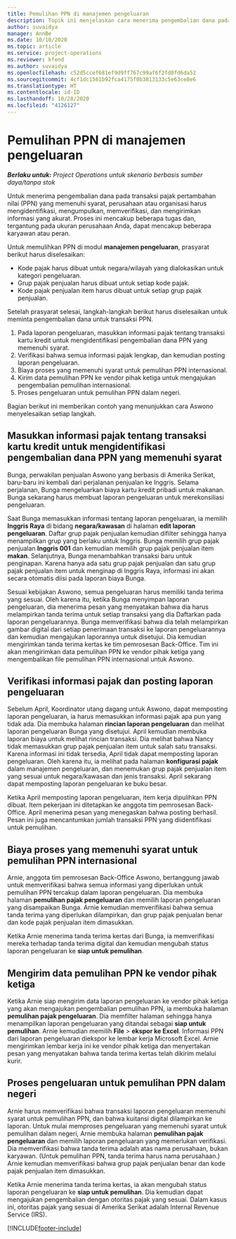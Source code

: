```yaml
---
title: Pemulihan PPN di manajemen pengeluaran
description: Topik ini menjelaskan cara menerima pengembalian dana pada transaksi pajak pertambahan nilai (ppn) yang memenuhi syarat.
author: suvaidya
manager: AnnBe
ms.date: 10/10/2020
ms.topic: article
ms.service: project-operations
ms.reviewer: kfend
ms.author: suvaidya
ms.openlocfilehash: c52d5ccef681ef9d9ff767c99af6f2fd0fd6da52
ms.sourcegitcommit: 4cf1dc1561b92fca4175f0b3813133c5e63ce8e6
ms.translationtype: HT
ms.contentlocale: id-ID
ms.lasthandoff: 10/28/2020
ms.locfileid: "4126127"
---
```

# <a name="vat-recovery-in-expense-management"></a>Pemulihan PPN di manajemen pengeluaran

_**Berlaku untuk:** Project Operations untuk skenario berbasis sumber daya/tanpa stok_

Untuk menerima pengembalian dana pada transaksi pajak pertambahan nilai (PPN) yang memenuhi syarat, perusahaan atau organisasi harus mengidentifikasi, mengumpulkan, memverifikasi, dan mengirimkan informasi yang akurat. Proses ini mencakup beberapa tugas dan, tergantung pada ukuran perusahaan Anda, dapat mencakup beberapa karyawan atau peran.

Untuk memulihkan PPN di modul **manajemen pengeluaran**, prasyarat berikut harus diselesaikan:

- Kode pajak harus dibuat untuk negara/wilayah yang dialokasikan untuk kategori pengeluaran.
- Grup pajak penjualan harus dibuat untuk setiap kode pajak.
- Kode pajak penjualan item harus dibuat untuk setiap grup pajak penjualan.

Setelah prasyarat selesai, langkah-langkah berikut harus diselesaikan untuk meminta pengembalian dana untuk transaksi PPN.

1. Pada laporan pengeluaran, masukkan informasi pajak tentang transaksi kartu kredit untuk mengidentifikasi pengembalian dana PPN yang memenuhi syarat.
2. Verifikasi bahwa semua informasi pajak lengkap, dan kemudian posting laporan pengeluaran.
3. Biaya proses yang memenuhi syarat untuk pemulihan PPN internasional.
4. Kirim data pemulihan PPN ke vendor pihak ketiga untuk mengajukan pengembalian pemulihan internasional.
5. Proses pengeluaran untuk pemulihan PPN dalam negeri.

Bagian berikut ini memberikan contoh yang menunjukkan cara Aswono menyelesaikan setiap langkah.

## <a name="enter-tax-information-about-credit-card-transactions-to-identify-eligible-vat-refunds"></a>Masukkan informasi pajak tentang transaksi kartu kredit untuk mengidentifikasi pengembalian dana PPN yang memenuhi syarat

Bunga, perwakilan penjualan Aswono yang berbasis di Amerika Serikat, baru-baru ini kembali dari perjalanan penjualan ke Inggris. Selama perjalanan, Bunga mengeluarkan biaya kartu kredit pribadi untuk makanan. Bunga sekarang harus membuat laporan pengeluaran untuk merekonsiliasi pengeluaran.

Saat Bunga memasukkan informasi tentang laporan pengeluaran, ia memilih **Inggris Raya** di bidang **negara/kawasan** di halaman **edit laporan pengeluaran**. Daftar grup pajak penjualan kemudian difilter sehingga hanya menampilkan grup yang berlaku untuk Inggris. Bunga memilih grup pajak penjualan **Inggris 001** dan kemudian memilih grup pajak penjualan item **makan**. Selanjutnya, Bunga menambahkan transaksi baru untuk penginapan. Karena hanya ada satu grup pajak penjualan dan satu grup pajak penjualan item untuk menginap di Inggris Raya, informasi ini akan secara otomatis diisi pada laporan biaya Bunga.

Sesuai kebijakan Aswono, semua pengeluaran harus memiliki tanda terima yang sesuai. Oleh karena itu, ketika Bunga menyimpan laporan pengeluaran, dia menerima pesan yang menyatakan bahwa dia harus melampirkan tanda terima untuk setiap transaksi yang dia Daftarkan pada laporan pengeluarannya. Bunga memverifikasi bahwa dia telah melampirkan gambar digital dari setiap penerimaan transaksi ke laporan pengeluarannya dan kemudian mengajukan laporannya untuk disetujui. Dia kemudian mengirimkan tanda terima kertas ke tim pemrosesan Back-Office. Tim ini akan mengirimkan data pemulihan PPN ke vendor pihak ketiga yang mengembalikan file pemulihan PPN internasional untuk Aswono.

## <a name="verify-tax-information-and-post-an-expense-report"></a>Verifikasi informasi pajak dan posting laporan pengeluaran

Sebelum April, Koordinator utang dagang untuk Aswono, dapat memposting laporan pengeluaran, ia harus memasukkan informasi pajak apa pun yang tidak ada. Dia membuka halaman **rincian laporan pengeluaran** dan melihat laporan pengeluaran Bunga yang disetujui. April kemudian membuka laporan biaya untuk melihat rincian transaksi. Dia melihat bahwa Nancy tidak memasukkan grup pajak penjualan item untuk salah satu transaksi. Karena informasi ini tidak tersedia, April tidak dapat memposting laporan pengeluaran. Oleh karena itu, ia melihat pada halaman **konfigurasi pajak** dalam manajemen pengeluaran, dan menemukan grup pajak penjualan item yang sesuai untuk negara/kawasan dan jenis transaksi. April sekarang dapat memposting laporan pengeluaran ke buku besar.

Ketika April memposting laporan pengeluaran, item kerja dipulihkan PPN dibuat. Item pekerjaan ini ditetapkan ke anggota tim pemrosesan Back-Office. April menerima pesan yang menegaskan bahwa posting berhasil. Pesan ini juga mencantumkan jumlah transaksi PPN yang diidentifikasi untuk pemulihan.

## <a name="process-expenses-that-are-eligible-for-international-vat-recovery"></a>Biaya proses yang memenuhi syarat untuk pemulihan PPN internasional

Arnie, anggota tim pemrosesan Back-Office Aswono, bertanggung jawab untuk memverifikasi bahwa semua informasi yang diperlukan untuk pemulihan PPN tercakup dalam laporan pengeluaran. Dia membuka halaman **pemulihan pajak pengeluaran** dan memilih laporan pengeluaran yang disampaikan Bunga. Arnie kemudian memverifikasi bahwa semua tanda terima yang diperlukan dilampirkan, dan grup pajak penjualan benar dan kode pajak penjualan item dimasukkan.

Ketika Arnie menerima tanda terima kertas dari Bunga, ia memverifikasi mereka terhadap tanda terima digital dan kemudian mengubah status laporan pengeluaran ke **siap untuk pemulihan**.

## <a name="send-vat-recovery-data-to-the-third-party-vendor"></a>Mengirim data pemulihan PPN ke vendor pihak ketiga

Ketika Arnie siap mengirim data laporan pengeluaran ke vendor pihak ketiga yang akan mengajukan pengembalian pemulihan PPN, ia membuka halaman **pemulihan pajak pengeluaran**. Dia memfilter halaman sehingga hanya menampilkan laporan pengeluaran yang ditandai sebagai **siap untuk pemulihan**. Arnie kemudian memilih **File** &gt; **ekspor ke Excel**. Informasi PPN dari laporan pengeluaran diekspor ke lembar kerja Microsoft Excel. Arnie mengirimkan lembar kerja ini ke vendor pihak ketiga dan menyertakan pesan yang menyatakan bahwa tanda terima kertas telah dikirim melalui kurir.

## <a name="process-expenses-for-domestic-vat-recovery"></a>Proses pengeluaran untuk pemulihan PPN dalam negeri

Arnie harus memverifikasi bahwa transaksi laporan pengeluaran memenuhi syarat untuk pemulihan PPN, dan bahwa kuitansi digital dilampirkan ke laporan. Untuk mulai memproses pengeluaran yang memenuhi syarat untuk pemulihan dalam negeri, Arnie membuka halaman **pemulihan pajak pengeluaran** dan memilih laporan pengeluaran yang memerlukan verifikasi. Dia memverifikasi bahwa tanda terima adalah atas nama perusahaan, bukan karyawan. (Untuk pemulihan PPN, tanda terima harus nama perusahaan.) Arnie kemudian memverifikasi bahwa grup pajak penjualan benar dan kode pajak penjualan item dimasukkan.

Ketika Arnie menerima tanda terima kertas, ia akan mengubah status laporan pengeluaran ke **siap untuk pemulihan**. Dia kemudian dapat mengajukan pengembalian dengan otoritas pajak yang sesuai. Dalam kasus ini, otoritas pajak yang sesuai di Amerika Serikat adalah Internal Revenue Service (IRS).


[!INCLUDE[footer-include](../includes/footer-banner.md)]